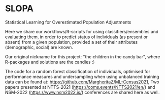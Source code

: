 # SLOPA
Statistical Learning for Overestimated Population Adjustments

Here we share our workflows/R-scripts for using classifiers/ensembles and evaluating them, in order to predict status of individuals (as present or absent) from a given population, provided a set of their attributes (demographic, social) are known.

Our original nickname for this project: "the children in the candy bar", where R-packages and solutions are the candies :)

The code for a random forest classification of individuals, optimised for performance measures and undersampling when using unbalanced training data can be found at: https://github.com/MargheritaZ/ML-Census2021, Two papers presented at NTTS-2021 (https://coms.events/NTTS2021/en/) and NSM-2022 (https://www.nsm2022.is/) conferences are shared here as well.

